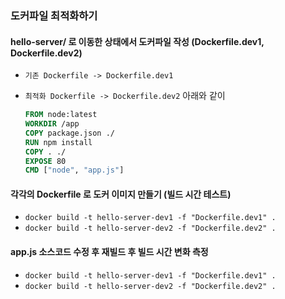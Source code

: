### 도커파일 최적화하기

#### hello-server/ 로 이동한 상태에서 도커파일 작성 (Dockerfile.dev1, Dockerfile.dev2)

- `기존 Dockerfile -> Dockerfile.dev1`
- `최적화 Dockerfile -> Dockerfile.dev2` 아래와 같이

  ```Dockerfile
  FROM node:latest
  WORKDIR /app
  COPY package.json ./
  RUN npm install
  COPY . ./
  EXPOSE 80
  CMD ["node", "app.js"]
  ```

#### 각각의 Dockerfile 로 도커 이미지 만들기 (빌드 시간 테스트)

- `docker build -t hello-server-dev1 -f "Dockerfile.dev1" .`
- `docker build -t hello-server-dev2 -f "Dockerfile.dev2" .`

#### app.js 소스코드 수정 후 재빌드 후 빌드 시간 변화 측정

- `docker build -t hello-server-dev1 -f "Dockerfile.dev1" .`
- `docker build -t hello-server-dev2 -f "Dockerfile.dev2" .`

